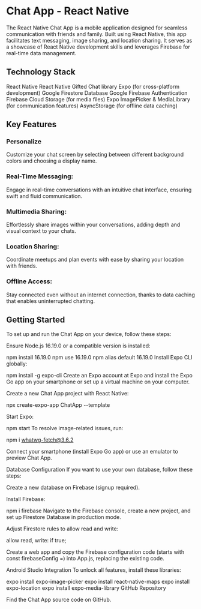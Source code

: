 # Chat App - React Native

The React Native Chat App is a mobile application designed for seamless communication with friends and family. Built using React Native, this app facilitates text messaging, image sharing, and location sharing. It serves as a showcase of React Native development skills and leverages Firebase for real-time data management.

## Technology Stack

React Native
React Native Gifted Chat library
Expo (for cross-platform development)
Google Firestore Database
Google Firebase Authentication
Firebase Cloud Storage (for media files)
Expo ImagePicker & MediaLibrary (for communication features)
AsyncStorage (for offline data caching)


## Key Features

### Personalize 

Customize your chat screen by selecting between different background colors and choosing a display name.

### Real-Time Messaging: 

Engage in real-time conversations with an intuitive chat interface, ensuring swift and fluid communication.

### Multimedia Sharing: 

Effortlessly share images within your conversations, adding depth and visual context to your chats.

### Location Sharing: 

Coordinate meetups and plan events with ease by sharing your location with friends.


### Offline Access: 

Stay connected even without an internet connection, thanks to data caching that enables uninterrupted chatting.



## Getting Started

To set up and run the Chat App on your device, follow these steps:

Ensure Node.js 16.19.0 or a compatible version is installed:

npm install 16.19.0
npm use 16.19.0
npm alias default 16.19.0
Install Expo CLI globally:

npm install -g expo-cli
Create an Expo account at Expo and install the Expo Go app on your smartphone or set up a virtual machine on your computer.

Create a new Chat App project with React Native:

npx create-expo-app ChatApp --template

Start Expo:

npm start
To resolve image-related issues, run:

npm i whatwg-fetch@3.6.2

Connect your smartphone (install Expo Go app) or use an emulator to preview Chat App.

Database Configuration
If you want to use your own database, follow these steps:

Create a new database on Firebase (signup required).

Install Firebase:

npm i firebase
Navigate to the Firebase console, create a new project, and set up Firestore Database in production mode.

Adjust Firestore rules to allow read and write:

allow read, write: if true;

Create a web app and copy the Firebase configuration code (starts with const firebaseConfig =) into App.js, replacing the existing code.

Android Studio Integration
To unlock all features, install these libraries:

expo install expo-image-picker
expo install react-native-maps
expo install expo-location
expo install expo-media-library
GitHub Repository

Find the Chat App source code on GitHub.